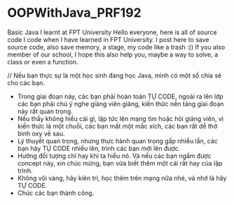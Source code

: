 # OOPWithJava_PRF192
Basic Java I learnt at FPT University
Hello everyone, here is all of source code I code when I have learned in FPT University.
I post here to save source code, also save memory, a stage, my code like a trash :)) 
If you also member of our school, I hope this also help you, maybe a way to solve, a class or even a function.

// Nếu bạn thực sự là một học sinh đang học Java, mình có một số chia sẻ cho các bạn.
- Trong giai đoạn này, các bạn phải hoàn toàn TỰ CODE, ngoài ra lên lớp các bạn phải chú ý nghe giảng viên giảng, kiến thức nền tảng giai đoạn này rất quan trọng.
- Nếu thấy không hiểu cái gì, lập tức lên mạng tìm hoặc hỏi giảng viên, vì kiến thức là một chuỗi, các bạn mất một mắc xích, các bạn rất dễ thở bình oxy về sau.
- Lý thuyết quan trọng, nhưng thực hành quan trọng gấp nhiều lần, các bạn hãy TỰ CODE nhiều lên, trình các bạn mới lên được.
- Hướng đối tượng chỉ hay khi ta hiểu nó. Và nếu các bạn ngấm được concept này, xin chúc mừng, bạn vừa biết thêm một cái rất hay của lập trình.
- Không vội vàng, hãy kiên trì, học thêm trên mạng nữa nhé, và nhớ là hãy TỰ CODE.
- Chúc các bạn thành công.

